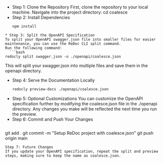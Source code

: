 * Step 1: Clone the Repository
First, clone the repository to your local machine.
Navigate into the project directory: cd coalesce
* Step 2: Install Dependencies
  ```bash
  npm install
```
* Step 3: Split the OpenAPI Specification
To split your OpenAPI swagger.json file into smaller files for easier maintenance, you can use the ReDoc CLI split command.
Run the following command:
  ```bash
redocly split swagger.json -o ./openapi/coalesce.json
```
This will split your swagger.json into multiple files and save them in the openapi directory.
* Step 4: Serve the Documentation Locally
   ```bash 
  redocly preview-docs ./openapi/coalesce.json
    ```
* Step 5: Optional Customizations
You can customize the OpenAPI specification further by modifying the coalesce.json file in the ./openapi directory. Any changes you make will be reflected the next time you run the preview.
* Step 6: Commit and Push Your Changes
   ```bash 
git add .
git commit -m "Setup ReDoc project with coalesce.json"
git push origin main
```
Step 7: Future Changes
If you update your OpenAPI specification, repeat the split and preview steps, making sure to keep the name as coalesce.json.



